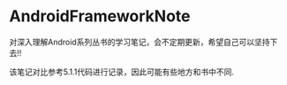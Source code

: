 
# AndroidFrameworkNote

对深入理解Android系列丛书的学习笔记，会不定期更新，希望自己可以坚持下去!!

该笔记对比参考5.1.1代码进行记录，因此可能有些地方和书中不同.
